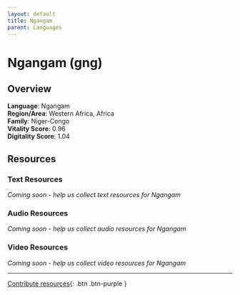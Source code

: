 ```yaml
---
layout: default
title: Ngangam
parent: Languages
---
```


# Ngangam (gng)

## Overview

**Language**: Ngangam  
**Region/Area**: Western Africa, Africa  
**Family**: Niger-Congo  
**Vitality Score**: 0.96  
**Digitality Score**: 1.04  

## Resources

### Text Resources
*Coming soon - help us collect text resources for Ngangam*

### Audio Resources
*Coming soon - help us collect audio resources for Ngangam*

### Video Resources
*Coming soon - help us collect video resources for Ngangam*

---

[Contribute resources](https://fairtrain.github.io/){: .btn .btn-purple }
